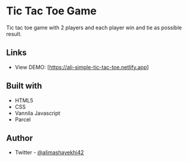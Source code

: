 # Tic Tac Toe Game

Tic tac toe game with 2 players and each player win and tie as possible result.


## Links

- View DEMO: [https://ali-simple-tic-tac-toe.netlify.app]

## Built with

- HTML5
- CSS
- Vannila Javascript
- Parcel

## Author

- Twitter - [@alimashayekhi42](https://twitter.com/alimashayekhi42)

